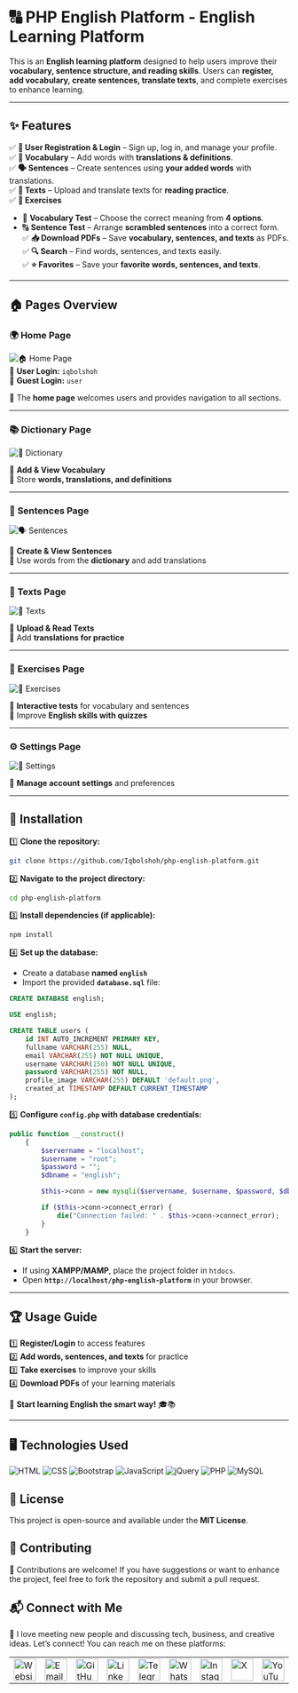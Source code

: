 # 🔠 PHP English Platform - English Learning Platform

This is an **English learning platform** designed to help users improve their **vocabulary, sentence structure, and reading skills**. Users can **register, add vocabulary, create sentences, translate texts**, and complete exercises to enhance learning.  

---

## ✨ **Features**  

✅ **📝 User Registration & Login** – Sign up, log in, and manage your profile.  
✅ **📖 Vocabulary** – Add words with **translations & definitions**.  
✅ **🗣 Sentences** – Create sentences using **your added words** with translations.  
✅ **📜 Texts** – Upload and translate texts for **reading practice**.  
✅ **🧩 Exercises**  
   - 🎯 **Vocabulary Test** – Choose the correct meaning from **4 options**.  
   - 🔠 **Sentence Test** – Arrange **scrambled sentences** into a correct form.  
✅ **📥 Download PDFs** – Save **vocabulary, sentences, and texts** as PDFs.  
✅ **🔍 Search** – Find words, sentences, and texts easily.  
✅ **⭐ Favorites** – Save your **favorite words, sentences, and texts**.  

---

## 🏠 **Pages Overview**  

### 🌍 **Home Page**  
![🏠 Home Page](./src/images/home.png)  
👤 **User Login:** `iqbolshoh`  
👤 **Guest Login:** `user`  

📌 The **home page** welcomes users and provides navigation to all sections.  

---

### 📚 **Dictionary Page**  
![📖 Dictionary](./src/images/dictionary.png)  

📌 **Add & View Vocabulary**  
📌 Store **words, translations, and definitions**  

---

### 📝 **Sentences Page**  
![🗣 Sentences](./src/images/sentences.png)  

📌 **Create & View Sentences**  
📌 Use words from the **dictionary** and add translations  

---

### 📜 **Texts Page**  
![📄 Texts](./src/images/texts.png)  

📌 **Upload & Read Texts**  
📌 Add **translations for practice**  

---

### 🎯 **Exercises Page**  
![🧩 Exercises](./src/images/exercise.png)  

📌 **Interactive tests** for vocabulary and sentences  
📌 Improve **English skills with quizzes**  

---

### ⚙ **Settings Page**  
![🔧 Settings](./src/images/settings.png)  

📌 **Manage account settings** and preferences  

---

## 🚀 **Installation**  

1️⃣ **Clone the repository:**  

```bash
git clone https://github.com/Iqbolshoh/php-english-platform.git
```

2️⃣ **Navigate to the project directory:**  

```bash
cd php-english-platform
```

3️⃣ **Install dependencies (if applicable):**  

```bash
npm install
```

4️⃣ **Set up the database:**  

- Create a database **named `english`**  
- Import the provided **`database.sql`** file:  

```sql
CREATE DATABASE english;

USE english;

CREATE TABLE users (
    id INT AUTO_INCREMENT PRIMARY KEY,
    fullname VARCHAR(255) NULL,
    email VARCHAR(255) NOT NULL UNIQUE,
    username VARCHAR(150) NOT NULL UNIQUE,
    password VARCHAR(255) NOT NULL,
    profile_image VARCHAR(255) DEFAULT 'default.png',
    created_at TIMESTAMP DEFAULT CURRENT_TIMESTAMP
);
```

5️⃣ **Configure `config.php` with database credentials:**  

```php
public function __construct()
    {
        $servername = "localhost";
        $username = "root";
        $password = "";
        $dbname = "english";

        $this->conn = new mysqli($servername, $username, $password, $dbname);

        if ($this->conn->connect_error) {
            die("Connection failed: " . $this->conn->connect_error);
        }
    }
```

6️⃣ **Start the server:**  

- If using **XAMPP/MAMP**, place the project folder in `htdocs`.  
- Open **`http://localhost/php-english-platform`** in your browser.  

---

## 🏆 **Usage Guide**  

1️⃣ **Register/Login** to access features  
2️⃣ **Add words, sentences, and texts** for practice  
3️⃣ **Take exercises** to improve your skills  
4️⃣ **Download PDFs** of your learning materials  

🚀 **Start learning English the smart way!** 🎓📚

---

## 🖥 Technologies Used
![HTML](https://img.shields.io/badge/HTML-%23E34F26.svg?style=for-the-badge&logo=html5&logoColor=white)
![CSS](https://img.shields.io/badge/CSS-%231572B6.svg?style=for-the-badge&logo=css3&logoColor=white)
![Bootstrap](https://img.shields.io/badge/Bootstrap-%23563D7C.svg?style=for-the-badge&logo=bootstrap&logoColor=white)
![JavaScript](https://img.shields.io/badge/JavaScript-%23F7DF1C.svg?style=for-the-badge&logo=javascript&logoColor=black)
![jQuery](https://img.shields.io/badge/jQuery-%230e76a8.svg?style=for-the-badge&logo=jquery&logoColor=white)
![PHP](https://img.shields.io/badge/PHP-%23777BB4.svg?style=for-the-badge&logo=php&logoColor=white)
![MySQL](https://img.shields.io/badge/MySQL-%234479A1.svg?style=for-the-badge&logo=mysql&logoColor=white)

## 📜 License
This project is open-source and available under the **MIT License**.

## 🤝 Contributing  
🎯 Contributions are welcome! If you have suggestions or want to enhance the project, feel free to fork the repository and submit a pull request.

## 📬 Connect with Me  
💬 I love meeting new people and discussing tech, business, and creative ideas. Let’s connect! You can reach me on these platforms:

<div align="center">
  <table>
    <tr>
      <td>
        <a href="https://iqbolshoh.uz" target="_blank">
          <img src="https://img.icons8.com/color/48/domain.png" 
               height="40" width="40" alt="Website" title="Website" />
        </a>
      </td>
      <td>
        <a href="mailto:iilhomjonov777@gmail.com" target="_blank">
          <img src="https://github.com/gayanvoice/github-active-users-monitor/blob/master/public/images/icons/gmail.svg"
               height="40" width="40" alt="Email" title="Email" />
        </a>
      </td>
      <td>
        <a href="https://github.com/iqbolshoh" target="_blank">
          <img src="https://raw.githubusercontent.com/rahuldkjain/github-profile-readme-generator/master/src/images/icons/Social/github.svg"
               height="40" width="40" alt="GitHub" title="GitHub" />
        </a>
      </td>
      <td>
        <a href="https://www.linkedin.com/in/iqbolshoh/" target="_blank">
          <img src="https://github.com/gayanvoice/github-active-users-monitor/blob/master/public/images/icons/linkedin.svg"
               height="40" width="40" alt="LinkedIn" title="LinkedIn" />
        </a>
      </td>
      <td>
        <a href="https://t.me/iqbolshoh_777" target="_blank">
          <img src="https://github.com/gayanvoice/github-active-users-monitor/blob/master/public/images/icons/telegram.svg"
               height="40" width="40" alt="Telegram" title="Telegram" />
        </a>
      </td>
      <td>
        <a href="https://wa.me/998997799333" target="_blank">
          <img src="https://github.com/gayanvoice/github-active-users-monitor/blob/master/public/images/icons/whatsapp.svg"
               height="40" width="40" alt="WhatsApp" title="WhatsApp" />
        </a>
      </td>
      <td>
        <a href="https://instagram.com/iqbolshoh_777" target="_blank">
          <img src="https://raw.githubusercontent.com/rahuldkjain/github-profile-readme-generator/master/src/images/icons/Social/instagram.svg"
               height="40" width="40" alt="Instagram" title="Instagram" />
        </a>
      </td>
      <td>
        <a href="https://x.com/iqbolshoh_777" target="_blank">
          <img src="https://img.shields.io/badge/X-000000?style=for-the-badge&logo=x&logoColor=white"
               height="40" width="40" alt="X" title="X (Twitter)" />
        </a>
      </td>
      <td>
        <a href="https://www.youtube.com/@Iqbolshoh_777" target="_blank">
          <img src="https://raw.githubusercontent.com/rahuldkjain/github-profile-readme-generator/master/src/images/icons/Social/youtube.svg"
               height="40" width="40" alt="YouTube" title="YouTube" />
        </a>
      </td>
    </tr>
  </table>
</div>
